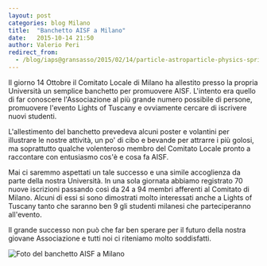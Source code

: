 ```yaml
---
layout: post
categories: blog Milano
title:  "Banchetto AISF a Milano"
date:   2015-10-14 21:50
author: Valerio Peri
redirect_from:
  - /blog/iaps@gransasso/2015/02/14/particle-astroparticle-physics-spring-programme-iscrizioni-aperte.html
---
```

Il giorno 14 Ottobre il Comitato Locale di Milano ha allestito presso la propria Università un semplice banchetto per promuovere AISF.  L'intento era quello di far conoscere l'Associazione al più grande numero possibile di persone, promuovere l'evento Lights of Tuscany e ovviamente cercare di iscrivere nuovi studenti.

L'allestimento del banchetto prevedeva alcuni poster e volantini per illustrare le nostre attività, un po' di cibo e bevande per attrarre i più golosi, ma soprattutto qualche volenteroso membro del Comitato Locale pronto a raccontare con entusiasmo cos'è e cosa fa AISF.

Mai ci saremmo aspettati un tale successo e una simile accoglienza da parte della nostra Università. In una sola giornata abbiamo registrato 70 nuove iscrizioni passando così da 24 a 94 membri afferenti al Comitato di Milano. Alcuni di essi si sono dimostrati molto interessati anche a Lights of Tuscany tanto che saranno ben 9 gli studenti milanesi che parteciperanno all'evento.

Il grande successo non può che far ben sperare per il futuro della nostra giovane Associazione e tutti noi ci riteniamo molto soddisfatti.

![Foto del banchetto AISF a Milano](/img/eventilocali/2015_BanchettoMilano/banchetto01.jpg)
